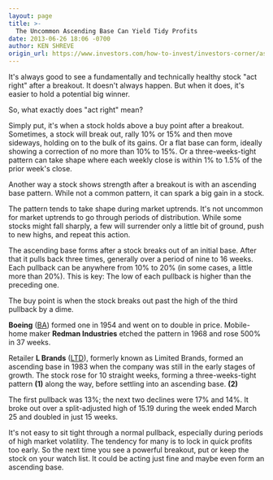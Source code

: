 ```yaml
---
layout: page
title: >-
  The Uncommon Ascending Base Can Yield Tidy Profits
date: 2013-06-26 18:06 -0700
author: KEN SHREVE
origin_url: https://www.investors.com/how-to-invest/investors-corner/ascending-base-stock-chart-pattern/
---
```


It's always good to see a fundamentally and technically healthy stock "act right" after a breakout. It doesn't always happen. But when it does, it's easier to hold a potential big winner.

So, what exactly does "act right" mean?

Simply put, it's when a stock holds above a buy point after a breakout. Sometimes, a stock will break out, rally 10% or 15% and then move sideways, holding on to the bulk of its gains. Or a flat base can form, ideally showing a correction of no more than 10% to 15%. Or a three-weeks-tight pattern can take shape where each weekly close is within 1% to 1.5% of the prior week's close.

Another way a stock shows strength after a breakout is with an ascending base pattern. While not a common pattern, it can spark a big gain in a stock.

The pattern tends to take shape during market uptrends. It's not uncommon for market uptrends to go through periods of distribution. While some stocks might fall sharply, a few will surrender only a little bit of ground, push to new highs, and repeat this action.

The ascending base forms after a stock breaks out of an initial base. After that it pulls back three times, generally over a period of nine to 16 weeks. Each pullback can be anywhere from 10% to 20% (in some cases, a little more than 20%). This is key: The low of each pullback is higher than the preceding one.

The buy point is when the stock breaks out past the high of the third pullback by a dime.

**Boeing** ([BA](https://research.investors.com/quote.aspx?symbol=BA)) formed one in 1954 and went on to double in price. Mobile-home maker **Redman Industries** etched the pattern in 1968 and rose 500% in 37 weeks.

Retailer **L Brands** ([LTD](https://research.investors.com/quote.aspx?symbol=LTD)), formerly known as Limited Brands, formed an ascending base in 1983 when the company was still in the early stages of growth. The stock rose for 10 straight weeks, forming a three-weeks-tight pattern **(1)** along the way, before settling into an ascending base. **(2)**

The first pullback was 13%; the next two declines were 17% and 14%. It broke out over a split-adjusted high of 15.19 during the week ended March 25 and doubled in just 15 weeks.

It's not easy to sit tight through a normal pullback, especially during periods of high market volatility. The tendency for many is to lock in quick profits too early. So the next time you see a powerful breakout, put or keep the stock on your watch list. It could be acting just fine and maybe even form an ascending base.
